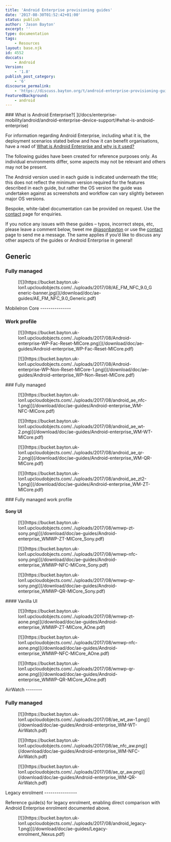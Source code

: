 ```yaml
---
title: 'Android Enterprise provisioning guides'
date: '2017-08-30T01:52:42+01:00'
status: publish
author: 'Jason Bayton'
excerpt: ''
type: documentation
tags: 
    - Resources
layout: base.njk
id: 4552
doccats:
    - Android
Version:
    - '1.8'
publish_post_category:
    - '6'
discourse_permalink:
    - 'https://discuss.bayton.org/t/android-enterprise-provisioning-guides/27'
FeaturedBackground:
    - android
---
```

<div class="callout callout-success">### What is Android Enterprise?[ <small></small>](/docs/enterprise-mobility/android/android-enterprise-device-support/#what-is-android-enterprise)

For information regarding Android Enterprise, including what it is, the deployment scenarios stated below and how it can benefit organisations, have a read of [What is Android Enterprise and why is it used?](/docs/enterprise-mobility/android/what-is-android-enterprise-and-why-is-it-used/)

</div>The following guides have been created for reference purposes only. As individual environments differ, some aspects may not be relevant and others may not be present.

The Android version used in each guide is indicated underneath the title; this does not reflect the minimum version required for the features described in each guide, but rather the OS version the guide was undertaken against as screenshots and workflow can vary slightly between major OS versions.

Bespoke, white-label documentation can be provided on request. Use the [contact](/contact/) page for enquiries.

If you notice any issues with these guides – typos, incorrect steps, etc, please leave a comment below, tweet me [@jasonbayton](https://twitter.com/jasonbayton) or use the [contact](/contact/) page to send me a message. The same applies if you’d like to discuss any other aspects of the guides or Android Enterprise in general!

Generic
-------

### Fully managed

<div class="wp-block-columns has-2-columns"><div class="wp-block-column"><figure class="wp-block-image">[![](https://bucket.bayton.uk-lon1.upcloudobjects.com/../uploads/2017/08/AE_FM_NFC_9.0_Generic-banner.jpg)](/download/doc/ae-guides/AE_FM_NFC_9.0_Generic.pdf)</figure></div><div class="wp-block-column"></div></div>MobileIron Core
---------------

### Work profile

<div class="wp-block-columns has-2-columns"><div class="wp-block-column"><figure class="wp-block-image">[![](https://bucket.bayton.uk-lon1.upcloudobjects.com/../uploads/2017/08/Android-enterprise-WP-Fac-Reset-MICore.png)](/download/doc/ae-guides/Android-enterprise_WP-Fac-Reset-MICore.pdf)</figure></div><div class="wp-block-column"><figure class="wp-block-image">[![](https://bucket.bayton.uk-lon1.upcloudobjects.com/../uploads/2017/08/Android-enterprise-WP-Non-Reset-MICore-1.png)](/download/doc/ae-guides/Android-enterprise_WP-Non-Reset-MICore.pdf)</figure></div></div>### Fully managed

<div class="wp-block-columns has-2-columns"><div class="wp-block-column"><figure class="wp-block-image">[![](https://bucket.bayton.uk-lon1.upcloudobjects.com/../uploads/2017/08/android_ae_nfc-1.png)](/download/doc/ae-guides/Android-enterprise_WM-NFC-MICore.pdf)</figure><figure class="wp-block-image">[![](https://bucket.bayton.uk-lon1.upcloudobjects.com/../uploads/2017/08/android_ae_wt-2.png)](/download/doc/ae-guides/Android-enterprise_WM-WT-MICore.pdf)</figure></div><div class="wp-block-column"><figure class="wp-block-image">[![](https://bucket.bayton.uk-lon1.upcloudobjects.com/../uploads/2017/08/android_ae_qr-2.png)](/download/doc/ae-guides/Android-enterprise_WM-QR-MICore.pdf)</figure><figure class="wp-block-image">[![](https://bucket.bayton.uk-lon1.upcloudobjects.com/../uploads/2017/08/android_ae_zt2-1.png)](/download/doc/ae-guides/Android-enterprise_WM-ZT-MICore.pdf)</figure></div></div>### Fully managed work profile

#### Sony UI

<div class="wp-block-columns has-2-columns"><div class="wp-block-column"><figure class="wp-block-image">[![](https://bucket.bayton.uk-lon1.upcloudobjects.com/../uploads/2017/08/wmwp-zt-sony.png)](/download/doc/ae-guides/Android-enterprise_WMWP-ZT-MICore_Sony.pdf)</figure><figure class="wp-block-image">[![](https://bucket.bayton.uk-lon1.upcloudobjects.com/../uploads/2017/08/wmwp-nfc-sony.png)](/download/doc/ae-guides/Android-enterprise_WMWP-NFC-MICore_Sony.pdf)</figure></div><div class="wp-block-column"><figure class="wp-block-image">[![](https://bucket.bayton.uk-lon1.upcloudobjects.com/../uploads/2017/08/wmwp-qr-sony.png)](/download/doc/ae-guides/Android-enterprise_WMWP-QR-MICore_Sony.pdf)</figure></div></div>#### Vanilla UI

<div class="wp-block-columns has-2-columns"><div class="wp-block-column"><figure class="wp-block-image">[![](https://bucket.bayton.uk-lon1.upcloudobjects.com/../uploads/2017/08/wmwp-zt-aone.png)](/download/doc/ae-guides/Android-enterprise_WMWP-ZT-MICore_AOne.pdf)</figure><figure class="wp-block-image">[![](https://bucket.bayton.uk-lon1.upcloudobjects.com/../uploads/2017/08/wmwp-nfc-aone.png)](/download/doc/ae-guides/Android-enterprise_WMWP-NFC-MICore_AOne.pdf)</figure></div><div class="wp-block-column"><figure class="wp-block-image">[![](https://bucket.bayton.uk-lon1.upcloudobjects.com/../uploads/2017/08/wmwp-qr-aone.png)](/download/doc/ae-guides/Android-enterprise_WMWP-QR-MICore_AOne.pdf)</figure></div></div>AirWatch
--------

### Fully managed

<div class="wp-block-columns has-2-columns"><div class="wp-block-column"><figure class="wp-block-image">[![](https://bucket.bayton.uk-lon1.upcloudobjects.com/../uploads/2017/08/ae_wt_aw-1.png)](/download/doc/ae-guides/Android-enterprise_WM-WT-AirWatch.pdf)</figure><figure class="wp-block-image">[![](https://bucket.bayton.uk-lon1.upcloudobjects.com/../uploads/2017/08/ae_nfc_aw.png)](/download/doc/ae-guides/Android-enterprise_WM-NFC-AirWatch.pdf)</figure></div><div class="wp-block-column"><figure class="wp-block-image">[![](https://bucket.bayton.uk-lon1.upcloudobjects.com/../uploads/2017/08/ae_qr_aw.png)](/download/doc/ae-guides/Android-enterprise_WM-QR-AirWatch.pdf)</figure></div></div>Legacy enrolment
----------------

Reference guide(s) for legacy enrolment, enabling direct comparison with Android Enterprise enrolment documented above.

<div class="wp-block-columns has-2-columns"><div class="wp-block-column"><figure class="wp-block-image">[![](https://bucket.bayton.uk-lon1.upcloudobjects.com/../uploads/2017/08/android_legacy-1.png)](/download/doc/ae-guides/Legacy-enrolment_Nexus.pdf)</figure></div><div class="wp-block-column"></div></div>